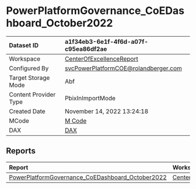 



# PowerPlatformGovernance_CoEDashboard_October2022

|Dataset ID|a1f34eb3-6e1f-4f6d-a07f-c95ea86df2ae|
| :--- | :--- |
|Workspace|[CenterOfExcellenceReport](../Workspaces/CenterOfExcellenceReport.md)|
|Configured By|svcPowerPlatformCOE@rolandberger.com|
|Target Storage Mode|Abf|
|Content Provider Type|PbixInImportMode|
|Created Date|November 14, 2022 13:24:18|
|MCode|[M Code](./PowerPlatformGovernance_CoEDashboard_October2022/mcode.md)|
|DAX|[DAX](./PowerPlatformGovernance_CoEDashboard_October2022/dax.md)|

## Reports

|Report|Workspace|
| :--- | :--- |
|[PowerPlatformGovernance_CoEDashboard_October2022](../Reports/PowerPlatformGovernance_CoEDashboard_October2022.md)|[CenterOfExcellenceReport](../Workspaces/CenterOfExcellenceReport.md)|
